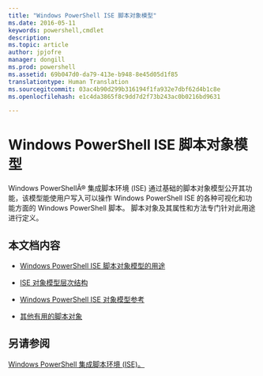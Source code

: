 ```yaml
---
title: "Windows PowerShell ISE 脚本对象模型"
ms.date: 2016-05-11
keywords: powershell,cmdlet
description: 
ms.topic: article
author: jpjofre
manager: dongill
ms.prod: powershell
ms.assetid: 69b047d0-da79-413e-b948-8e45d05d1f85
translationtype: Human Translation
ms.sourcegitcommit: 03ac4b90d299b316194f1fa932e7dbf62d4b1c8e
ms.openlocfilehash: e1c4da3865f8c9dd7d2f73b243ac0b0216bd9631

---
```


# Windows PowerShell ISE 脚本对象模型
  Windows PowerShellÂ® 集成脚本环境 (ISE) 通过基础的脚本对象模型公开其功能，该模型能使用户写入可以操作 Windows PowerShell ISE 的各种可视化和功能方面的 Windows PowerShell 脚本。 脚本对象及其属性和方法专门针对此用途进行定义。

## 本文档内容

-   [Windows PowerShell ISE 脚本对象模型的用途](Purpose-of-the-Windows-PowerShell-ISE-Scripting-Object-Model.md)

-   [ISE 对象模型层次结构](The-ISE-Object-Model-Hierarchy.md)

-   [Windows PowerShell ISE 对象模型参考](Windows-PowerShell-ISE-Object-Model-Reference.md)

-   [其他有用的脚本对象](../../getting-started/cookbooks/Other-Useful-Scripting-Objects.md)

## 另请参阅
 [Windows PowerShell 集成脚本环境 &#40;ISE&#41;。](../../getting-started/fundamental/Windows-PowerShell-Integrated-Scripting-Environment--ISE-.md)

  



<!--HONumber=Aug16_HO3-->


